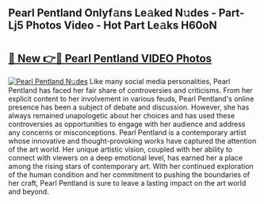 ## Pearl Pentland Onlyf𝚊ns Le𝚊ked N𝚞des - Part-Lj5 Photos Video - Hot Part Le𝚊ks H60oN

# <h2><a href="http://ab55428.deff.icu/?id=Pearl+Pentland">🔗 New 👉🔴 Pearl Pentland VIDEO Photos</a></h2>

[![Pearl Pentland N𝚞des](https://i.imgur.com/rIISA9y.gif)](http://ab55428.deff.icu/?id=Pearl+Pentland)
Like many social media personalities, Pearl Pentland has faced her fair share of controversies and criticisms. From her explicit content to her involvement in various feuds, Pearl Pentland's online presence has been a subject of debate and discussion. However, she has always remained unapologetic about her choices and has used these controversies as opportunities to engage with her audience and address any concerns or misconceptions. Pearl Pentland is a contemporary artist whose innovative and thought-provoking works have captured the attention of the art world. Her unique artistic vision, coupled with her ability to connect with viewers on a deep emotional level, has earned her a place among the rising stars of contemporary art. With her continued exploration of the human condition and her commitment to pushing the boundaries of her craft, Pearl Pentland is sure to leave a lasting impact on the art world and beyond.
